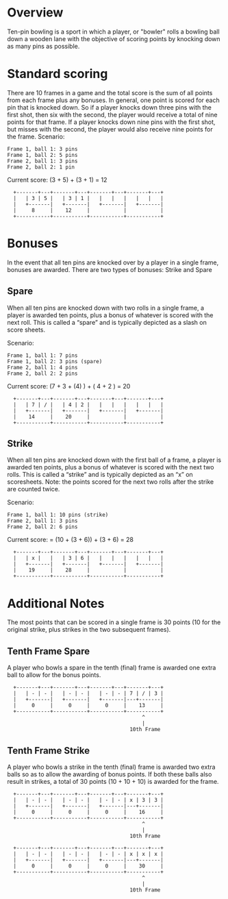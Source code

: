 # Overview

Ten-pin bowling is a sport in which a player, or "bowler" rolls a bowling ball down a wooden lane with the objective of scoring points by knocking down as many pins as possible.

# Standard scoring

There are 10 frames in a game and the total score is the sum of all points from each frame plus any bonuses.  In general, one point is scored for each pin that is knocked down.  So if a player knocks down three pins with the first shot, then six with the second, the player would receive a total of nine points for that frame.  If a player knocks down nine pins with the first shot, but misses with the second, the player would also receive nine points for the frame.
Scenario:

    Frame 1, ball 1: 3 pins
    Frame 1, ball 2: 5 pins
    Frame 2, ball 1: 3 pins
    Frame 2, ball 2: 1 pin

Current score: (3 + 5) + (3 + 1) = 12

      +-------+---+-------+---+-------+---+-------+---+
      |   | 3 | 5 |   | 3 | 1 |   |   |   |   |   |   |
      |   +-------|   +-------|   +-------|   +-------|
      |     8     |    12     |           |           |
      +-----------+-----------+-----------+-----------+

# Bonuses

In the event that all ten pins are knocked over by a player in a single frame, bonuses are awarded.  There are two types of bonuses: Strike and Spare

## Spare

When all ten pins are knocked down with two rolls in a single frame,  a player is awarded ten points, plus a bonus of whatever is scored with the next roll.  This is called a “spare” and is typically depicted as a slash on score sheets.

Scenario: 

    Frame 1, ball 1: 7 pins
    Frame 1, ball 2: 3 pins (spare)
    Frame 2, ball 1: 4 pins
    Frame 2, ball 2: 2 pins

Current score: (7 + 3 + (4) ) + ( 4 + 2 ) = 20

      +-------+---+-------+---+-------+---+-------+---+
      |   | 7 | / |   | 4 | 2 |   |   |   |   |   |   |
      |   +-------|   +-------|   +-------|   +-------|
      |    14     |    20     |           |           |
      +-----------+-----------+-----------+-----------+

## Strike

When all ten pins are knocked down with the first ball of a frame, a player is awarded ten points, plus a bonus of whatever is scored with the next two rolls.  This is called a “strike” and is typically depicted as an “x” on scoresheets.  Note: the points scored for the next two rolls after the strike are counted twice.

Scenario:

    Frame 1, ball 1: 10 pins (strike)
    Frame 2, ball 1: 3 pins
    Frame 2, ball 2: 6 pins

Current score: = (10 + (3 + 6)) + (3 + 6) = 28

      +-------+---+-------+---+-------+---+-------+---+
      |   | x |   |   | 3 | 6 |   |   |   |   |   |   |
      |   +-------|   +-------|   +-------|   +-------|
      |    19     |    28     |           |           |
      +-----------+-----------+-----------+-----------+

# Additional Notes

The most points that can be scored in a single frame is 30 points (10 for the original strike, plus strikes in the two subsequent frames).

## Tenth Frame Spare

A player who bowls a spare in the tenth (final) frame is awarded one extra ball to allow for the bonus points.

      +-------+---+-------+---+-------+---+-------+---+
      |   | - | - |   | - | - |   | - | - | 7 | / | 3 |
      |   +-------|   +-------|   +-------|---+-------|
      |     0     |     0     |     0     |    13     |
      +-----------+-----------+-----------+-----------+
                                                ^
                                                |
                                            10th Frame

## Tenth Frame Strike

A player who bowls a strike in the tenth (final) frame is awarded two extra balls so as to allow the awarding of bonus points. If both these balls also result in strikes, a total of 30 points (10 + 10 + 10) is awarded for the frame. 

      +-------+---+-------+---+-------+---+-------+---+
      |   | - | - |   | - | - |   | - | - | x | 3 | 3 |
      |   +-------|   +-------|   +-------|---+-------|
      |     0     |     0     |     0     |    16     |
      +-----------+-----------+-----------+-----------+
                                                ^
                                                |
                                            10th Frame

      +-------+---+-------+---+-------+---+-------+---+
      |   | - | - |   | - | - |   | - | - | x | x | x |
      |   +-------|   +-------|   +-------|---+-------|
      |     0     |     0     |     0     |    30     |
      +-----------+-----------+-----------+-----------+
                                                ^
                                                |
                                            10th Frame
